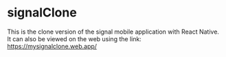 # signalClone
This is the clone version of the signal mobile application with React Native. It can also be viewed on the web using the link: https://mysignalclone.web.app/
